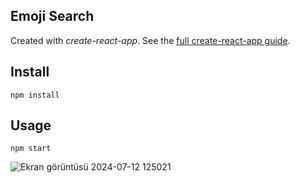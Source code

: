 Emoji Search
---

Created with *create-react-app*. See the [full create-react-app guide](https://github.com/facebookincubator/create-react-app/blob/master/packages/react-scripts/template/README.md).



Install
---

`npm install`



Usage
---

`npm start`

![Ekran görüntüsü 2024-07-12 125021](https://github.com/user-attachments/assets/33538b7c-6d45-4918-94f2-79adb1bea3fa)
